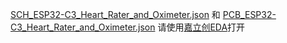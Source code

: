  [SCH_ESP32-C3_Heart_Rater_and_Oximeter.json](SCH_ESP32-C3_Heart_Rater_and_Oximeter.json) 和 [PCB_ESP32-C3_Heart_Rater_and_Oximeter.json](PCB_ESP32-C3_Heart_Rater_and_Oximeter.json) 请使用[嘉立创EDA](https://lceda.cn/)打开